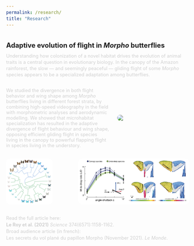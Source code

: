 ```yaml
---
permalink: /research/
title: "Research"
---
```


<div style="font-size: 1.3em; font-weight: bold; margin-top: 2em; margin-bottom: 0.5em;">
  Adaptive evolution of flight in <em>Morpho</em> butterflies
</div>

<!--<div style="display: flex; gap: 1.5em; margin-top: 2em;">
  <img src="/assets/images/tamed_cisseis_(short).gif" style="border-radius: 10px; width: 50%;">
</div>-->


<span style="color:#D0D0D0; font-size: 0.9em">
  Understanding how colonization of a novel habitat drives the evolution of animal traits is a central question in evolutionary biology. In the canopy of the Amazon rainforest, the slow — and seemingly peaceful — gliding flight of some <em>Morpho</em> species appears to be a specialized adaptation among butterflies.
</span>

<div style="display: flex; align-items: center; gap: 1.5em; margin-top: 2em">
  <span style="color:#D0D0D0; font-size: 0.9em; flex: 1;">
    We studied the divergence in both flight behavior and wing shape among <em>Morpho</em> butterflies living in different forest strata, by combining high-speed
    videography in the field with morphometric analyses and aerodynamic modelling. We showed that microhabitat specialization has resulted in the adaptive divergence of flight behaviour and wing shape, opposing efficient gliding flight in species living in the canopy to powerful flapping flight in species living in the understory.
  </span>
  <img src="/assets/images/cisseis in canopy.gif" style="border-radius: 10px; width: 40%; object-fit: cover;">
</div>

<div style="display: flex; gap: 5em; margin-left: 0em; margin-top: 2em; margin-bottom: 2em;">
  <img src="/assets/images/circular phylogeny Morpho.png" style="border-radius: 10px; width: 25%;">
  <img src="/assets/images/CFD Morpho.png" style="border-radius: 10px; width: 60%; max-height: 250px;">
</div>

<span style="color:#D0D0D0; font-size: 0.9em;">
  Read the full article here: <br>
  <strong>Le Roy et al. (2021)</strong>  <em>Science</em> 374(6571):1158-1162.
  <a href="/assets/pdfs/Le Roy et al. 2021 Adaptive evolution of flight in Morpho butterflies.pdf" target="_blank" style="color:rgb(232, 224, 224); margin-left: 0.5em;">
    <i class="fas fa-file-pdf" style="font-size: 1.2em;"></i>
  </a>
  <br>
  Broad audience article (in french): <br>
  Les secrets du vol plané du papillon Morpho (November 2021). <em>Le Monde</em>.
  <a href="/assets/pdfs/article Le Monde Les secrets du vol plané du papillon morpho.pdf" target="_blank" style="color:rgb(232, 224, 224); margin-left: 0.5em;">
    <i class="fas fa-file-pdf" style="font-size: 1.2em;"></i>
  </a>




<!-- This is a comment -->





